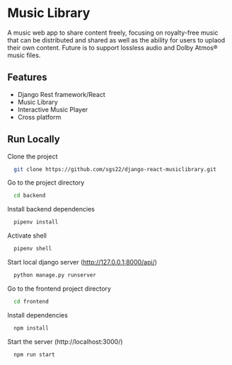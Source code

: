 
# Music Library

A music web app to share content freely, focusing on royalty-free music that can be distributed and shared as well as the ability for users to uplaod their own content. Future is to support lossless audio and Dolby Atmos® music files.


## Features

- Django Rest framework/React
- Music Library
- Interactive Music Player
- Cross platform


## Run Locally

Clone the project

```bash
  git clone https://github.com/sgs22/django-react-musiclibrary.git
```

Go to the project directory

```bash
  cd backend
```
Install backend dependencies

```bash
  pipenv install 
```

Activate shell

```bash
  pipenv shell 
```

Start local django server (http://127.0.0.1:8000/api/)

```bash
  python manage.py runserver 
```
Go to the frontend project directory

```bash
  cd frontend
```

Install dependencies

```bash
  npm install
```

Start the server (http://localhost:3000/)

```bash
  npm run start
```


